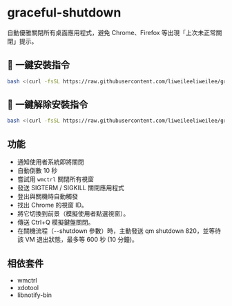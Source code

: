 # graceful-shutdown

自動優雅關閉所有桌面應用程式，避免 Chrome、Firefox 等出現「上次未正常關閉」提示。

## 🚀 一鍵安裝指令

```bash
bash <(curl -fsSL https://raw.githubusercontent.com/liweileeliweilee/graceful-shutdown/main/setup-graceful-shutdown.sh)
```
## 🚀 一鍵解除安裝指令

```bash
bash <(curl -fsSL https://raw.githubusercontent.com/liweileeliweilee/graceful-shutdown/main/uninstall-graceful-shutdown.sh)
```

## 功能
- 通知使用者系統即將關閉
- 自動倒數 10 秒
- 嘗試用 `wmctrl` 關閉所有視窗
- 發送 SIGTERM / SIGKILL 關閉應用程式
- 登出與關機時自動觸發
- 找出 Chrome 的視窗 ID。
- 將它切換到前景（模擬使用者點選視窗）。
- 傳送 Ctrl+Q 模擬鍵盤關閉。
- 在關機流程（--shutdown 參數）時，主動發送 qm shutdown 820，並等待該 VM 退出狀態，最多等 600 秒 (10 分鐘)。

## 相依套件
- wmctrl
- xdotool
- libnotify-bin
